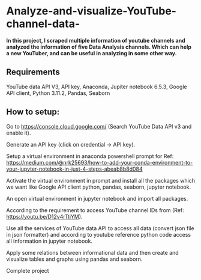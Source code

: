 # Analyze-and-visualize-YouTube-channel-data-
**In this project, I scraped multiple information of youtube channels and analyzed the information of five Data Analysis channels.  Which can help a new YouTuber, and can be useful in analyzing in some other way.**

## Requirements
YouTube data API V3, API key, Anaconda, Jupiter notebook 6.5.3, Google API client, Python 3.11.2, Pandas, Seaborn

## How to setup:
Go to https://console.cloud.google.com/ (Search YouTube Data API v3 and enable it).<br>

Generate an API key (click on credential -> API key). <br>

Setup a virtual environment in anaconda powershell prompt for Ref: https://medium.com/@nrk25693/how-to-add-your-conda-environment-to-your-jupyter-notebook-in-just-4-steps-abeab8b8d084 <br>

Activate the virtual environment in prompt and install all the packages which we want like Google API client python, pandas, seaborn, jupyter notebook. <br>

An open virtual environment in jupyter notebook and import all packages. <br>

According to the requirement to access YouTube channel IDs from (Ref: https://youtu.be/D12v4rTtiYM). <br>

Use all the services of YouTube data API to access all data (convert json file in json formatter) and according to youtube reference python code access all information in jupyter notebook. <br>

Apply some relations between informational data and then create and visualize tables and graphs using pandas and seaborn. <br>

Complete project
